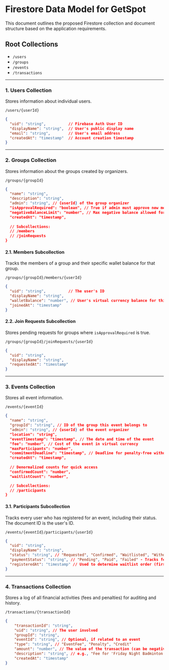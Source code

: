 # Firestore Data Model for GetSpot

This document outlines the proposed Firestore collection and document structure based on the application requirements.

## Root Collections

*   `/users`
*   `/groups`
*   `/events`
*   `/transactions`

---

### 1. Users Collection

Stores information about individual users.

`/users/{userId}`

```json
{
  "uid": "string",          // Firebase Auth User ID
  "displayName": "string",  // User's public display name
  "email": "string",        // User's email address
  "createdAt": "timestamp"  // Account creation timestamp
}
```

---

### 2. Groups Collection

Stores information about the groups created by organizers.

`/groups/{groupId}`

```json
{
  "name": "string",
  "description": "string",
  "admin": "string", // {userId} of the group organizer
  "isApprovalRequired": "boolean", // True if admin must approve new members
  "negativeBalanceLimit": "number", // Max negative balance allowed for members
  "createdAt": "timestamp",
  
  // Subcollections:
  // /members
  // /joinRequests
}
```

#### 2.1. Members Subcollection

Tracks the members of a group and their specific wallet balance for that group.

`/groups/{groupId}/members/{userId}`

```json
{
  "uid": "string",          // The user's ID
  "displayName": "string",
  "walletBalance": "number", // User's virtual currency balance for this group
  "joinedAt": "timestamp"
}
```

#### 2.2. Join Requests Subcollection

Stores pending requests for groups where `isApprovalRequired` is true.

`/groups/{groupId}/joinRequests/{userId}`

```json
{
  "uid": "string",
  "displayName": "string",
  "requestedAt": "timestamp"
}
```

---

### 3. Events Collection

Stores all event information.

`/events/{eventId}`

```json
{
  "name": "string",
  "groupId": "string", // ID of the group this event belongs to
  "admin": "string", // {userId} of the event organizer
  "location": "string",
  "eventTimestamp": "timestamp", // The date and time of the event
  "fee": "number", // Cost of the event in virtual currency
  "maxParticipants": "number",
  "commitmentDeadline": "timestamp", // Deadline for penalty-free withdrawal
  "createdAt": "timestamp",
  
  // Denormalized counts for quick access
  "confirmedCount": "number",
  "waitlistCount": "number",

  // Subcollections:
  // /participants
}
```

#### 3.1. Participants Subcollection

Tracks every user who has registered for an event, including their status. The document ID is the user's ID.

`/events/{eventId}/participants/{userId}`

```json
{
  "uid": "string",
  "displayName": "string",
  "status": "string", // "Requested", "Confirmed", "Waitlisted", "Withdrawn"
  "paymentStatus": "string", // "Pending", "Paid", "Failed" - Tracks fee payment after commitment deadline
  "registeredAt": "timestamp" // Used to determine waitlist order (first-come, first-served)
}
```

---

### 4. Transactions Collection

Stores a log of all financial activities (fees and penalties) for auditing and history.

`/transactions/{transactionId}`

```json
{
    "transactionId": "string",
    "uid": "string", // The user involved
    "groupId": "string",
    "eventId": "string", // Optional, if related to an event
    "type": "string", // "EventFee", "Penalty", "Credit"
    "amount": "number", // The value of the transaction (can be negative)
    "description": "string", // e.g., "Fee for 'Friday Night Badminton'"
    "createdAt": "timestamp"
}
```
